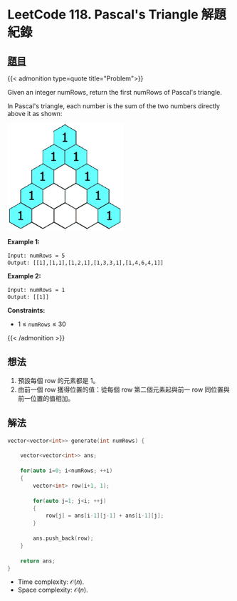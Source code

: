 # LeetCode 118. Pascal's Triangle 解題紀錄



## [題目](https://leetcode.com/problems/pascals-triangle/)


{{< admonition type=quote title="Problem">}}

Given an integer numRows, return the first numRows of Pascal's triangle.

In Pascal's triangle, each number is the sum of the two numbers directly above it as shown:

![](/images/leetcode_118/PascalTriangleAnimated2.gif)
 

**Example 1:**
```
Input: numRows = 5
Output: [[1],[1,1],[1,2,1],[1,3,3,1],[1,4,6,4,1]]
```
**Example 2:**
```
Input: numRows = 1
Output: [[1]]
```

**Constraints:**

- 1 $\leq$ `numRows` $\leq$ 30

{{< /admonition >}}


## 想法

1. 預設每個 row 的元素都是 1。
2. 由前一個 row 獲得位置的值：從每個 row 第二個元素起與前一 row 同位置與前一位置的值相加。

## 解法

```cpp
vector<vector<int>> generate(int numRows) {
    
    vector<vector<int>> ans;
            
    for(auto i=0; i<numRows; ++i)
    {
        vector<int> row(i+1, 1);
        
        for(auto j=1; j<i; ++j)
        {
            row[j] = ans[i-1][j-1] + ans[i-1][j];
        }
        
        ans.push_back(row);
    }
    
    return ans;
}
```

- Time complexity:  $\mathcal{O}(n)$.
- Space complexity:  $\mathcal{O}(n)$.

